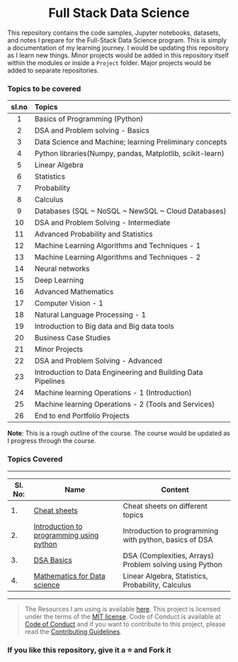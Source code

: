 <div align="center">

# Full Stack Data Science

</div>


This repository contains the code samples, Jupyter notebooks, datasets, and notes I prepare for the Full-Stack Data Science program. This is simply a documentation of my learning journey. I would be updating this repository as I learn new things. Minor projects would be added in this repository itself within the modules or inside a `Project` folder. Major projects would be added to separate repositories. 
 
### Topics to be covered

|sl.no|Topics|
|:---:|:---|
|1|Basics of Programming (Python)|
|2|DSA and Problem solving - Basics|
|3|Data Science and Machine; learning Preliminary concepts|
|4|Python libraries(Numpy, pandas, Matplotlib, scikit-learn)|
|5|Linear Algebra|
|6|Statistics|
|7|Probability|
|8|Calculus|
|9|Databases (SQL ~ NoSQL ~ NewSQL ~ Cloud Databases)|
|10|DSA and Problem Solving - Intermediate |
|11|Advanced Probability and Statistics|
|12|Machine Learning Algorithms and Techniques - 1 |
|13|Machine Learning Algorithms and Techniques - 2 |
|14|Neural networks |
|15|Deep Learning |
|16|Advanced Mathematics |
|17|Computer Vision - 1|
|18|Natural Language Processing - 1|
|19|Introduction to Big data and Big data tools|
|20|Business Case Studies|
|21|Minor Projects|
|22|DSA and Problem Solving - Advanced |
|23|Introduction to Data Engineering and Building Data Pipelines |
|24|Machine learning Operations - 1 (Introduction)|
|25|Machine learning Operations - 2 (Tools and Services)|
|26|End to end Portfolio Projects|



**Note**: This is a rough outline of the course. The course would be updated as I progress through the course. 
  
### Topics Covered 

---
|Sl. No:|Name|Content|
|------|----|-------|
|1. |[Cheat sheets](https://github.com/kannanjayachandran/Full-Stack-Data-Science/tree/main/CheatSheets)| Cheat sheets on different topics|
|2. |[Introduction to programming using python](https://github.com/kannanjayachandran/Full-Stack-Data-Science/tree/mainModule1%20~%20Introduction%20to%20Programming%20using%20Python)| Introduction to programming with python, basics of DSA|
|3. |[DSA Basics](https://github.com/kannanjayachandran/Full-Stack-Data-Science/tree/main/Module2%20~%20DSA-Basics)| DSA (Complexities, Arrays)  Problem solving using Python|
|4. |[Mathematics for Data science](https://github.com/kannanjayachandran/Full-Stack-Data-Science/tree/main/Module3%20~%20Mathematics%20for%20Data%20science)| Linear Algebra, Statistics, Probability, Calculus|

 ---

>The Resources I am using is available [here](/Resources.md). This project is licensed under the terms of the [MIT license](/LICENSE). Code of Conduct is available at [Code of Conduct](/CODE_OF_CONDUCT.md) and if you want to contribute to this project, please read the [Contributing Guidelines](/CONTRIBUTING.md).

### If you like this repository, give it a ⭐️ and Fork it
